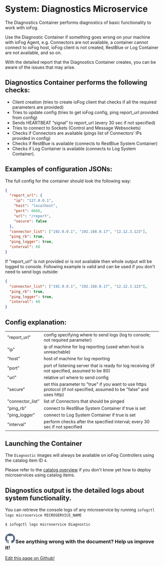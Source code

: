 # System: Diagnostics Microservice

The Diagnostics Container performs diagnostics of basic functionality to work with ioFog.

Use the Diagnostic Container if something goes wrong on your machine with ioFog Agent, e.g. Connectors are not available, a container cannot connect to ioFog host, ioFog client is not created, RestBlue or Log Container are not available, and so on.

With the detailed report that the Diagnostics Container creates, you can be aware of the issues that may arise.

## Diagnostics Container performs the following checks:

- Client creation (tries to create ioFog client that checks if all the required parameters are provided)
- Tries to update config (tries to get ioFog config, ping report_url provided from config)
- Sends HEARTBEAT “signal” to report_url (every 30 sec if not specified)
- Tries to connect to Sockets (Control and Message Websockets)
- Checks if Connectors are available (pings list of Connectors’ IPs provided in config)
- Checks if RestBlue is available (connects to RestBlue System Container)
- Checks if Log Container is available (connects to Log System Container).<br>

## Examples of configuration JSONs:

The full config for the container should look the following way:

```json
{
  "report_url": {
    "ip": "127.0.0.1",
    "host": "localhost",
    "port": 6666,
    "url": "/report",
    "secure": false
  },
  "connector_list": ["192.0.0.1", "192.168.0.17", "12.12.3.123"],
  "ping_rb": true,
  "ping_logger": true,
  "interval": 60
}
```

If "report_url" is not provided or is not available then whole output will be logged to console. Following example is valid and can be used if you don't need to send logs outside:

```json
{
  "connector_list": ["192.0.0.1", "192.168.0.17", "12.12.3.123"],
  "ping_rb": true,
  "ping_logger": true,
  "interval": 60
}
```

## Config explanation:

|                  |                                                                                                                        |
| ---------------- | ---------------------------------------------------------------------------------------------------------------------- |
| "report_url"     | config specifying where to send logs (log to console; not required parameter)                                          |
| "ip"             | ip of machine for log reporting (used when host is unreachable)                                                        |
| "host"           | host of machine for log reporting                                                                                      |
| "port"           | port of listening server that is ready for log receiving (if not specified, assumed to be 80)                          |
| "url"            | relative url where to send config                                                                                      |
| "secure"         | set this parameter to "true" if you want to use https protocol (if not specified, assumed to be "false" and uses http) |
| "connector_list" | list of Connectors that should be pinged                                                                               |
| "ping_rb"        | connect to RestBlue System Container if true is set                                                                    |
| "ping_logger"    | connect to Log System Container if true is set                                                                         |
| "interval"       | perform checks after the specified interval; every 30 sec if not specified                                             |

## Launching the Container

The `Diagnostic` images will always be available on ioFog Controllers using the catalog item ID `4`.

Please refer to the [catalog overview](../microservices/microservice-registry-catalog.html) if you don't know yet how to deploy microservices using catalog items.

## Diagnostics output is the detailed logs about system functionality.

You can retrieve the console logs of any microservice by running `iofogctl logs microservice MICROSERVICE_NAME`

```console
$ iofogctl logs microservice Diagnostic
```

<aside class="notifications contribute">
  <h3><img src="/images/icos/ico-github.svg" alt="">See anything wrong with the document? Help us improve it!</h3>
  <a href="https://github.com/eclipse-iofog/iofog.org/edit/develop/content/docs/2/reference-microserivces-catalog/diagnostics.md"
    target="_blank">
    <p>Edit this page on Github!</p>
  </a>
</aside>
